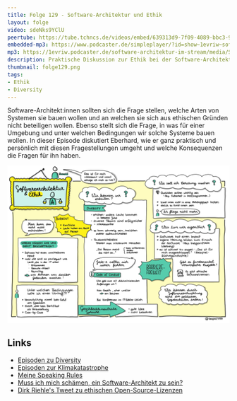 ```yaml
---
title: Folge 129 - Software-Architektur und Ethik
layout: folge
video: sdeNks9YClU
peertube: https://tube.tchncs.de/videos/embed/639313d9-7f09-4089-bbc3-960a83a58033
embedded-mp3: https://www.podcaster.de/simpleplayer/?id=show~1evriw~software-architektur-im-stream~pod-800155dc84a9ac58ee4609eb42&v=1659112164
mp3: https://1evriw.podcaster.de/software-architektur-im-stream/media/Software_Architektur_und_Ethik.mp3
description: Praktische Diskussion zur Ethik bei der Software-Architektur
thumbnail: folge129.png
tags:
- Ethik
- Diversity
---
```


Software-Architekt:innen sollten sich die Frage stellen, welche Arten
von Systemen sie bauen wollen und an welchen sie sich aus ethischen Gründen
nicht beteiligen wollen. Ebenso stellt sich die Frage, in was für einer
Umgebung und unter welchen Bedingungen wir solche Systeme bauen
wollen. In dieser Episode diskutiert Eberhard, wie er ganz praktisch
und persönlich mit diesen Fragestellungen umgeht und welche
Konsequenzen die Fragen für ihn haben.

![Sketchnotes](/sketchnotes/folge129.jpg)

## Links

- [Episoden zu Diversity](https://software-architektur.tv/tags.html#Diversity)
- [Episoden zur Klimakatastrophe](https://software-architektur.tv/tags.html#Klimakatastrophe)
- [Meine Speaking Rules](https://ewolff.com/speaking-rules.html)
- [Muss ich mich schämen, ein Software-Architekt zu sein?](https://software-architektur.tv/2021/07/02/folge65.html)
- [Dirk Riehle's Tweet zu ethischen
  Open-Source-Lizenzen](https://twitter.com/dirkriehle/status/1506201986110300164)
  
